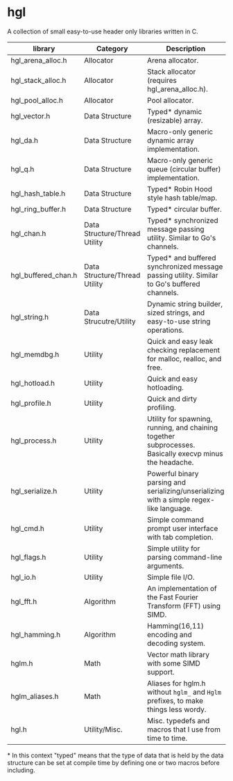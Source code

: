 # hgl
A collection of small easy-to-use header only libraries written in C.

| **library**           | **Category**                  | **Description**                                                                                         |
|-----------------------|-------------------------------|---------------------------------------------------------------------------------------------------------|
| hgl\_arena\_alloc.h   | Allocator                     | Arena allocator.                                                                                        |
| hgl\_stack\_alloc.h   | Allocator                     | Stack allocator (requires hgl\_arena\_alloc.h).                                                         |
| hgl\_pool\_alloc.h    | Allocator                     | Pool allocator.                                                                                         |
| hgl\_vector.h         | Data Structure                | Typed\* dynamic (resizable) array.                                                                      |
| hgl\_da.h             | Data Structure                | Macro-only generic dynamic array implementation.                                                        |
| hgl\_q.h              | Data Structure                | Macro-only generic queue (circular buffer) implementation.                                              |
| hgl\_hash\_table.h    | Data Structure                | Typed\* Robin Hood style hash table/map.                                                                |
| hgl\_ring\_buffer.h   | Data Structure                | Typed\* circular buffer.                                                                                |
| hgl\_chan.h           | Data Structure/Thread Utility | Typed\* synchronized message passing utility. Similar to Go's channels.                                 |
| hgl\_buffered\_chan.h | Data Structure/Thread Utility | Typed\* and buffered synchronized message passing utility. Similar to Go's buffered channels.           |
| hgl\_string.h         | Data Strucutre/Utility        | Dynamic string builder, sized strings, and easy-to-use string operations.                               |
| hgl\_memdbg.h         | Utility                       | Quick and easy leak checking replacement for malloc, realloc, and free.                                 |
| hgl\_hotload.h        | Utility                       | Quick and easy hotloading.                                                                              |
| hgl\_profile.h        | Utility                       | Quick and dirty profiling.                                                                              |
| hgl\_process.h        | Utility                       | Utility for spawning, running, and chaining together subprocesses. Basically execvp minus the headache. |
| hgl\_serialize.h      | Utility                       | Powerful binary parsing and serializing/unserializing with a simple regex-like language.                |
| hgl\_cmd.h            | Utility                       | Simple command prompt user interface with tab completion.                                               |
| hgl\_flags.h          | Utility                       | Simple utility for parsing command-line arguments.                                                      |
| hgl\_io.h             | Utility                       | Simple file I/O.                                                                                        |
| hgl\_fft.h            | Algorithm                     | An implementation of the Fast Fourier Transform (FFT) using SIMD.                                       |
| hgl\_hamming.h        | Algorithm                     | Hamming(16,11) encoding and decoding system.                                                            |
| hglm.h                | Math                          | Vector math library with some SIMD support.                                                             |
| hglm\_aliases.h       | Math                          | Aliases for hglm.h without `hglm_` and `Hglm` prefixes, to make things less wordy.                      |
| hgl.h                 | Utility/Misc.                 | Misc. typedefs and macros that I use from time to time.                                                 |

\* In this context "typed" means that the type of data that is held by the data
   structure can be set at compile time by defining one or two macros before including.
